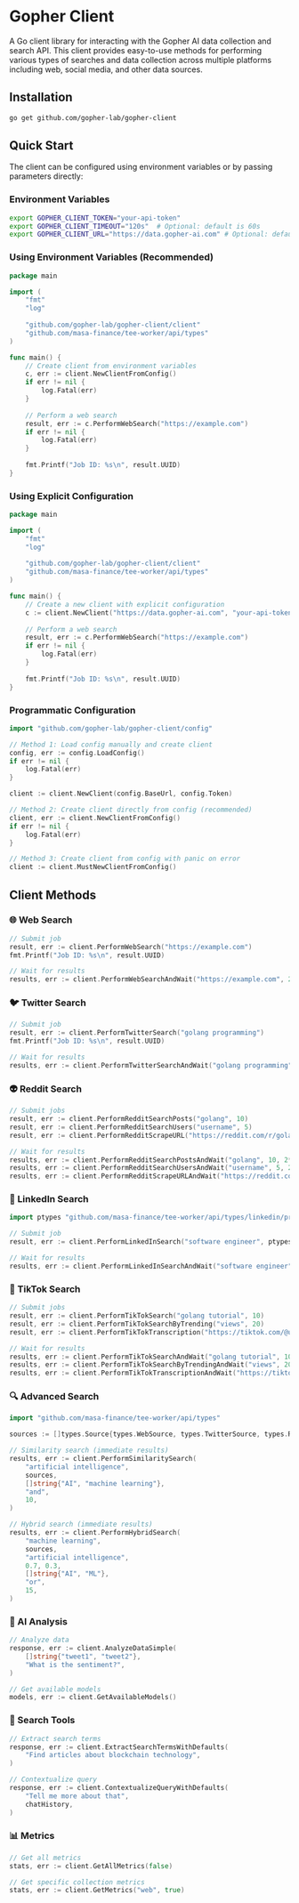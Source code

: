 # Gopher Client

A Go client library for interacting with the Gopher AI data collection and search API. This client provides easy-to-use methods for performing various types of searches and data collection across multiple platforms including web, social media, and other data sources.

## Installation

```bash
go get github.com/gopher-lab/gopher-client
```

## Quick Start

The client can be configured using environment variables or by passing parameters directly:

### Environment Variables

```bash
export GOPHER_CLIENT_TOKEN="your-api-token"
export GOPHER_CLIENT_TIMEOUT="120s"  # Optional: default is 60s
export GOPHER_CLIENT_URL="https://data.gopher-ai.com" # Optional: default is present
```

### Using Environment Variables (Recommended)
```go
package main

import (
    "fmt"
    "log"
    
    "github.com/gopher-lab/gopher-client/client"
    "github.com/masa-finance/tee-worker/api/types"
)

func main() {
    // Create client from environment variables
    c, err := client.NewClientFromConfig()
    if err != nil {
        log.Fatal(err)
    }
    
    // Perform a web search
    result, err := c.PerformWebSearch("https://example.com")
    if err != nil {
        log.Fatal(err)
    }
    
    fmt.Printf("Job ID: %s\n", result.UUID)
}
```

### Using Explicit Configuration
```go
package main

import (
    "fmt"
    "log"
    
    "github.com/gopher-lab/gopher-client/client"
    "github.com/masa-finance/tee-worker/api/types"
)

func main() {
    // Create a new client with explicit configuration
    c := client.NewClient("https://data.gopher-ai.com", "your-api-token")
    
    // Perform a web search
    result, err := c.PerformWebSearch("https://example.com")
    if err != nil {
        log.Fatal(err)
    }
    
    fmt.Printf("Job ID: %s\n", result.UUID)
}
```

### Programmatic Configuration

```go
import "github.com/gopher-lab/gopher-client/config"

// Method 1: Load config manually and create client
config, err := config.LoadConfig()
if err != nil {
    log.Fatal(err)
}

client := client.NewClient(config.BaseUrl, config.Token)

// Method 2: Create client directly from config (recommended)
client, err := client.NewClientFromConfig()
if err != nil {
    log.Fatal(err)
}

// Method 3: Create client from config with panic on error
client := client.MustNewClientFromConfig()
```

## Client Methods

### 🌐 Web Search
```go
// Submit job
result, err := client.PerformWebSearch("https://example.com")
fmt.Printf("Job ID: %s\n", result.UUID)

// Wait for results
results, err := client.PerformWebSearchAndWait("https://example.com", 2*time.Minute)
```

### 🐦 Twitter Search
```go
// Submit job
result, err := client.PerformTwitterSearch("golang programming")
fmt.Printf("Job ID: %s\n", result.UUID)

// Wait for results
results, err := client.PerformTwitterSearchAndWait("golang programming", 2*time.Minute)
```

### 👽 Reddit Search
```go
// Submit jobs
result, err := client.PerformRedditSearchPosts("golang", 10)
result, err := client.PerformRedditSearchUsers("username", 5)
result, err := client.PerformRedditScrapeURL("https://reddit.com/r/golang", 10)

// Wait for results
results, err := client.PerformRedditSearchPostsAndWait("golang", 10, 2*time.Minute)
results, err := client.PerformRedditSearchUsersAndWait("username", 5, 2*time.Minute)
results, err := client.PerformRedditScrapeURLAndWait("https://reddit.com/r/golang", 10, 2*time.Minute)
```

### 💼 LinkedIn Search
```go
import ptypes "github.com/masa-finance/tee-worker/api/types/linkedin/profile"

// Submit job
result, err := client.PerformLinkedInSearch("software engineer", ptypes.ScraperModeShort)

// Wait for results
results, err := client.PerformLinkedInSearchAndWait("software engineer", ptypes.ScraperModeShort, 2*time.Minute)
```

### 🎵 TikTok Search
```go
// Submit jobs
result, err := client.PerformTikTokSearch("golang tutorial", 10)
result, err := client.PerformTikTokSearchByTrending("views", 20)
result, err := client.PerformTikTokTranscription("https://tiktok.com/@user/video/123")

// Wait for results
results, err := client.PerformTikTokSearchAndWait("golang tutorial", 10, 2*time.Minute)
results, err := client.PerformTikTokSearchByTrendingAndWait("views", 20, 2*time.Minute)
results, err := client.PerformTikTokTranscriptionAndWait("https://tiktok.com/@user/video/123", 3*time.Minute)
```

### 🔍 Advanced Search
```go
import "github.com/masa-finance/tee-worker/api/types"

sources := []types.Source{types.WebSource, types.TwitterSource, types.RedditSource}

// Similarity search (immediate results)
results, err := client.PerformSimilaritySearch(
    "artificial intelligence",
    sources,
    []string{"AI", "machine learning"},
    "and",
    10,
)

// Hybrid search (immediate results)
results, err := client.PerformHybridSearch(
    "machine learning",
    sources,
    "artificial intelligence",
    0.7, 0.3,
    []string{"AI", "ML"},
    "or",
    15,
)
```

### 🤖 AI Analysis
```go
// Analyze data
response, err := client.AnalyzeDataSimple(
    []string{"tweet1", "tweet2"},
    "What is the sentiment?",
)

// Get available models
models, err := client.GetAvailableModels()
```

### 🔧 Search Tools
```go
// Extract search terms
response, err := client.ExtractSearchTermsWithDefaults(
    "Find articles about blockchain technology",
)

// Contextualize query
response, err := client.ContextualizeQueryWithDefaults(
    "Tell me more about that",
    chatHistory,
)
```

### 📊 Metrics
```go
// Get all metrics
stats, err := client.GetAllMetrics(false)

// Get specific collection metrics
stats, err := client.GetMetrics("web", true)
```